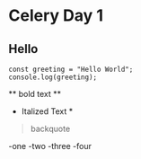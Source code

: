 # Celery Day 1 
## Hello
``` JS
const greeting = "Hello World";
console.log(greeting);
```

** bold text **

* Italized Text *

> backquote

-one
-two
-three
-four


